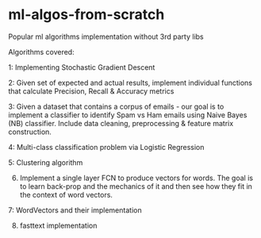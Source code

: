 # ml-algos-from-scratch
Popular ml algorithms implementation without 3rd party libs

Algorithms covered:

1: Implementing Stochastic Gradient Descent

2: Given set of expected and actual results, implement individual functions that calculate Precision, Recall & Accuracy metrics

3: Given a dataset that contains a corpus of emails - our goal is to implement a classifier to identify Spam vs Ham emails using Naive Bayes (NB) classifier. Include data cleaning, preprocessing & feature matrix construction.

4: Multi-class classification problem via Logistic Regression

5: Clustering algorithm

6. Implement a single layer FCN to produce vectors for words. The goal is to learn back-prop and the mechanics of it and then see how they fit in the context of word vectors.

7: WordVectors and their implementation

8. fasttext implementation

